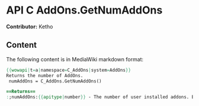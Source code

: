# API C AddOns.GetNumAddOns

**Contributor:** Ketho

## Content

The following content is in MediaWiki markdown format:

```mediawiki
{{wowapi|t=a|namespace=C_AddOns|system=AddOns}}
Returns the number of AddOns.
 numAddOns = C_AddOns.GetNumAddOns()

==Returns==
:;numAddOns:{{apitype|number}} - The number of user installed addons. Blizzard addons are not counted.
```